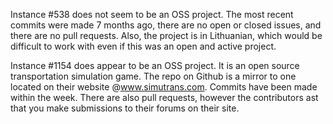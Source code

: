 Instance #538 does not seem to be an OSS project. The most recent commits were made 7 months ago, there are no open or closed issues, and there are no pull requests.
Also, the project is in Lithuanian, which would be difficult to work with even if this was an open and active project.

Instance #1154 does appear to be an OSS project. It is an open source transportation simulation game. The repo on Github is a mirror to one located on their website
@www.simutrans.com. Commits have been made within the week. There are also pull requests, however the contributors ast that you make submissions to their forums on
their site.
